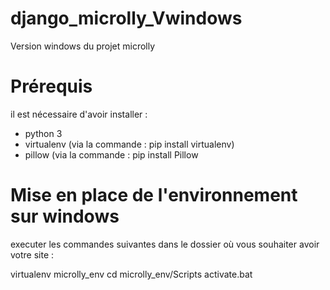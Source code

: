 # django_microlly_Vwindows
Version windows du projet microlly

# Prérequis

il est nécessaire d'avoir installer :
- python 3
- virtualenv (via la commande : pip install virtualenv)
- pillow (via la commande : pip install Pillow


# Mise en place de l'environnement sur windows

executer les commandes suivantes dans le dossier où vous souhaiter avoir votre site :

virtualenv microlly_env
cd microlly_env/Scripts
activate.bat



